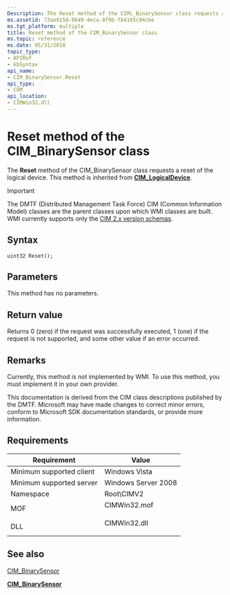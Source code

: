 ```yaml
---
Description: The Reset method of the CIM\_BinarySensor class requests a reset of the logical device.
ms.assetid: 73ae915d-9649-4eca-8f9b-fb4165c94cbe
ms.tgt_platform: multiple
title: Reset method of the CIM_BinarySensor class
ms.topic: reference
ms.date: 05/31/2018
topic_type: 
- APIRef
- kbSyntax
api_name: 
- CIM_BinarySensor.Reset
api_type: 
- COM
api_location: 
- CIMWin32.dll
---
```


# Reset method of the CIM\_BinarySensor class

The **Reset** method of the CIM\_BinarySensor class requests a reset of the logical device. This method is inherited from [**CIM\_LogicalDevice**](cim-logicaldevice.md).

> [!IMPORTANT]
> The DMTF (Distributed Management Task Force) CIM (Common Information Model) classes are the parent classes upon which WMI classes are built. WMI currently supports only the [CIM 2.x version schemas](https://dmtf.org/standards/cim/schemas).

 

## Syntax


```mof
uint32 Reset();
```



## Parameters

This method has no parameters.

## Return value

Returns 0 (zero) if the request was successfully executed, 1 (one) if the request is not supported, and some other value if an error occurred.

## Remarks

Currently, this method is not implemented by WMI. To use this method, you must implement it in your own provider.

This documentation is derived from the CIM class descriptions published by the DMTF. Microsoft may have made changes to correct minor errors, conform to Microsoft SDK documentation standards, or provide more information.

## Requirements



| Requirement | Value |
|-------------------------------------|-----------------------------------------------------------------------------------------|
| Minimum supported client<br/> | Windows Vista<br/>                                                                |
| Minimum supported server<br/> | Windows Server 2008<br/>                                                          |
| Namespace<br/>                | Root\\CIMV2<br/>                                                                  |
| MOF<br/>                      | <dl> <dt>CIMWin32.mof</dt> </dl> |
| DLL<br/>                      | <dl> <dt>CIMWin32.dll</dt> </dl> |



## See also

<dl> <dt>

[CIM\_BinarySensor](reset-method-in-class-cim-binarysensor.md)
</dt> <dt>

[**CIM\_BinarySensor**](cim-binarysensor.md)
</dt> </dl>

 

 




